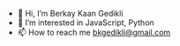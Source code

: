 - 👋 Hi, I’m Berkay Kaan Gedikli
- 👀 I’m interested in JavaScript, Python
- 📫 How to reach me bkgedikli@gmail.com

